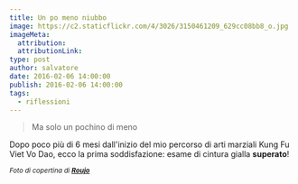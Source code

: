```yaml
---
title: Un po meno niubbo
image: https://c2.staticflickr.com/4/3026/3150461209_629cc08bb8_o.jpg
imageMeta:
  attribution:
  attributionLink:
type: post
author: salvatore
date: 2016-02-06 14:00:00
publish: 2016-02-06 14:00:00
tags:
  - riflessioni
---
```


> Ma solo un pochino di meno

Dopo poco più di 6 mesi dall'inizio del mio percorso di arti marziali Kung Fu Viet Vo Dao, ecco la prima soddisfazione: esame di cintura gialla **superato**!

<!-- more -->

<small>*Foto di copertina di **[Roujo](https://www.flickr.com/photos/tekmagika/3150461209/)***</small>